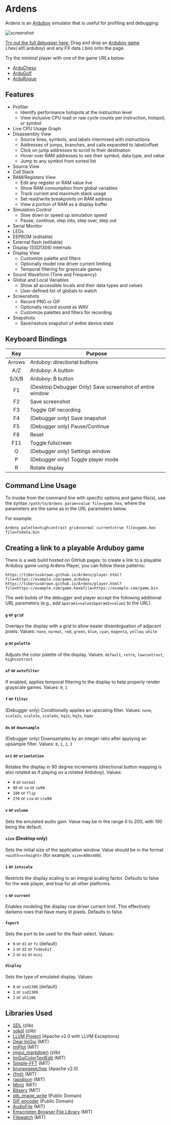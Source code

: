 # Ardens

Ardens is an [Arduboy](https://www.arduboy.com/) simulator that is useful for profiling and debugging.

![screenshot](img/screenshot.png)

[Try out the full debugger here.](https://tiberiusbrown.github.io/Ardens/)
Drag and drop an [Arduboy game](https://community.arduboy.com/c/games/35) (.hex/.elf/.arduboy) and any FX data (.bin) onto the page.

Try the minimal player with one of the game URLs below:

- [ArduChess](https://tiberiusbrown.github.io/Ardens/player.html?file=https://raw.githubusercontent.com/tiberiusbrown/arduchess/master/arduchess/arduchess.hex)
- [ArduGolf](https://tiberiusbrown.github.io/Ardens/player.html?file=https://raw.githubusercontent.com/tiberiusbrown/arduboy_minigolf/master/ardugolf.hex)
- [ArduRogue](https://tiberiusbrown.github.io/Ardens/player.html?file=https://raw.githubusercontent.com/tiberiusbrown/ardurogue/master/ardurogue.hex)

## Features

- Profiler
  - Identify performance hotspots at the instruction level
  - View inclusive CPU load or raw cycle counts per instruction, hotspot, or symbol
- Live CPU Usage Graph
- Disassembly View
  - Source lines, symbols, and labels intermixed with instructions
  - Addresses of jumps, branches, and calls expanded to label/offset
  - Click on jump addresses to scroll to their destination
  - Hover over RAM addresses to see their symbol, data type, and value
  - Jump to any symbol from sorted list
- Source View
- Call Stack
- RAM/Registers View
  - Edit any register or RAM value live
  - Show RAM consumption from global variables
  - Track current and maximum stack usage
  - Set read/write breakpoints on RAM address
  - View a portion of RAM as a display buffer
- Simulation Control
  - Slow down or speed up simulation speed
  - Pause, continue, step into, step over, step out
- Serial Monitor
- LEDs
- EEPROM (editable)
- External flash (editable)
- Display (SSD1306) Internals
- Display View
  - Customize palette and filters
  - Optionally model row driver current limiting
  - Temporal filtering for grayscale games
- Sound Waveform (Time and Frequency)
- Global and Local Variables
  - Show all accessible locals and their data types and values
  - User-defined list of globals to watch
- Screenshots
  - Record PNG or GIF
  - Optionally record sound as WAV
  - Customize palettes and filters for recording
- Snapshots
  - Save/restore snapshot of entire device state

## Keyboard Bindings

|   Key  | Purpose                            |
|:------:|------------------------------------|
| Arrows | Arduboy: directional buttons       |
|   A/Z  | Arduboy: A button                  |
|  S/X/B | Arduboy: B button                  |
|   F1   | (Desktop Debugger Only) Save screenshot of entire window |
|   F2   | Save screenshot                    |
|   F3   | Toggle GIF recording               |
|   F4   | (Debugger only) Save snapshot      |
|   F5   | (Debugger only) Pause/Continue     |
|   F8   | Reset                              |
|   F11  | Toggle fullscreen                  |
|    O   | (Debugger only) Settings window    |
|    P   | (Debugger only) Toggle player mode |
|    R   | Rotate display                     |

## Command Line Usage

To invoke from the command line with specific options and game file(s), use the syntax `/path/to/Ardens param=value file=game.hex`, where the parameters are the same as in the URL parameters below.

For example:

```raw
Ardens palette=highcontrast grid=normal current=true file=game.hex file=fxdata.bin
```

## Creating a link to a playable Arduboy game

There is a web build hosted on GitHub pages: to create a link to a playable Arduboy game using Ardens Player, you can follow these patterns:

`https://tiberiusbrown.github.io/Ardens/player.html?file=https://example.com/game.arduboy`
`https://tiberiusbrown.github.io/Ardens/player.html?file=https://example.com/game.hex&file=https://example.com/game.bin`

The web builds of the debugger and player accept the following additional URL parameters (e.g., add `&param1=value1&param2=value2` to the URL).

#### `g` or `grid`
Overlays the display with a grid to allow easier disambiguation of adjacent pixels.
Values: `none`, `normal`, `red`, `green`, `blue`, `cyan`, `magenta`, `yellow`, `white`

#### `p` or `palette`
Adjusts the color palette of the display.
Values: `default`, `retro`, `lowcontrast`, `highcontrast`

#### `af` or `autofilter`
If enabled, applies temporal filtering to the display to help properly render grayscale games.
Values: `0`, `1`

#### `f` or `filter`
(Debugger only) Conditionally applies an upscaling filter.
Values: `none`, `scale2x`, `scale3x`, `scale4x`, `hq2x`, `hq3x`, `hq4x`

#### `ds` or `downsample`
(Debugger only) Downsamples by an integer ratio after applying an upsample filter.
Values: `0`, `1`, `2`, `3`

#### `ori` or `orientation`
Rotates the display in 90 degree increments (directional button mapping is also rotated as if playing on a rotated Arduboy).
Values:
- `0` or `normal`
- `90` or `cw` or `cw90`
- `180` or `flip`
- `270` or `ccw` or `ccw90`

#### `v` or `volume`
Sets the emulated audio gain. Value may be in the range 0 to 200, with 100 being the default.

#### `size` (Desktop only)
Sets the initial size of the application window. Value should be in the format `<width>x<height>` (for example, `size=800x400`).

#### `i` or `intscale`
Restricts the display scaling to an integral scaling factor. Defaults to false for the web player, and true for all other platforms.

#### `c` or `current`
Enables modeling the display row driver current limit. This effectively darkens rows that have many lit pixels. Defaults to false.

#### `fxport`
Sets the port to be used for the flash select. Values:
- `0` or `d1` or `fx` (default)
- `1` or `d2` or `fxdevkit`
- `2` or `e2` or `mini`

#### `display`
Sets the type of emulated display. Values:
- `0` or `ssd1306` (default)
- `1` or `ssd1309`
- `2` or `sh1106`

## Libraries Used

- [SDL](https://github.com/libsdl-org/SDL) (zlib)
- [sokol](https://github.com/floooh/sokol) (zlib)
- [LLVM Project](https://github.com/llvm/llvm-project) (Apache v2.0 with LLVM Exceptions) 
- [Dear ImGui](https://github.com/ocornut/imgui) (MIT)
- [ImPlot](https://github.com/epezent/implot) (MIT)
- [imgui_markdown](https://github.com/juliettef/imgui_markdown) (zlib)
- [ImGuiColorTextEdit](https://github.com/BalazsJako/ImGuiColorTextEdit) (MIT)
- [Simple-FFT](https://github.com/d1vanov/Simple-FFT) (MIT)
- [brunexgeek/hqx](https://github.com/brunexgeek/hqx) (Apache v2.0)
- [{fmt}](https://github.com/fmtlib/fmt) (MIT)
- [rapidjson](https://github.com/Tencent/rapidjson) (MIT)
- [Miniz](https://github.com/richgel999/miniz) (MIT)
- [Bitsery](https://github.com/fraillt/bitsery) (MIT)
- [stb_image_write](https://github.com/nothings/stb/blob/master/stb_image_write.h) (Public Domain)
- [GIF encoder](https://github.com/lecram/gifenc) (Public Domain)
- [AudioFile](https://github.com/adamstark/AudioFile) (MIT)
- [Emscripten Browser File Library](https://github.com/Armchair-Software/emscripten-browser-file) (MIT)
- [Filewatch](https://github.com/ThomasMonkman/filewatch) (MIT)
